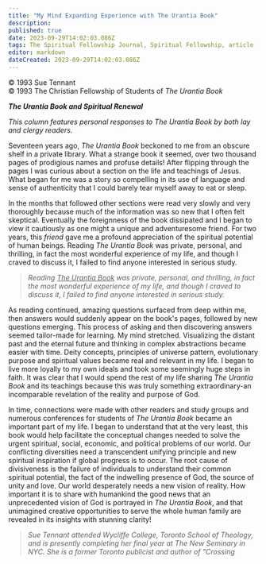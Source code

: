 ```yaml
---
title: "My Mind Expanding Experience with The Urantia Book"
description: 
published: true
date: 2023-09-29T14:02:03.086Z
tags: The Spiritual Fellowship Journal, Spiritual Fellowship, article
editor: markdown
dateCreated: 2023-09-29T14:02:03.086Z
---
```


<p class="v-card v-sheet theme--light gray lighten-3 px-2">© 1993 Sue Tennant<br>© 1993 The Christian Fellowship of Students of <i>The Urantia Book</i></p>

***_The Urantia Book_ and Spiritual Renewal***

_This column features personal responses to _The Urantia Book_ by both lay and clergy readers._

Seventeen years ago, _The Urantia Book_ beckoned to me from an obscure shelf in a private library. What a strange book it seemed, over two thousand pages of prodigious names and profuse details! After flipping through the pages I was curious about a section on the life and teachings of Jesus. What began for me was a story so compelling in its use of language and sense of authenticity that I could barely tear myself away to eat or sleep.

In the months that followed other sections were read very slowly and very thoroughly because much of the information was so new that I often felt skeptical. Eventually the foreignness of the book dissipated and I began to view it cautiously as one might a unique and adventuresome friend. For two years, this _friend_ gave me a profound appreciation of the spiritual potential of human beings. Reading _The Urantia Book_ was private, personal, and thrilling, in fact the most wonderful experience of my life, and though I craved to discuss it, I failed to find anyone interested in serious study.

> _Reading <ins>The Urantia Book</ins> was private, personal, and thrilling, in fact the most wonderful experience of my life, and though I craved to discuss it, I failed to find anyone interested in serious study._

As reading continued, amazing questions surfaced from deep within me, then answers would suddenly appear on the book's pages, followed by new questions emerging. This process of asking and then discovering answers seemed tailor-made for learning. My mind stretched. Visualizing the distant past and the eternal future and thinking in complex abstractions became easier with time. Deity concepts, principles of universe pattern, evolutionary purpose and spiritual values became real and relevant in my life. I began to live more loyally to my own ideals and took some seemingly huge steps in faith. It was clear that I would spend the rest of my life sharing _The Urantia Book_ and its teachings because this was truly something extraordinary-an incomparable revelation of the reality and purpose of God.

In time, connections were made with other readers and study groups and numerous conferences for students of _The Urantia Book_ became an important part of my life. I began to understand that at the very least, this book would help facilitate the conceptual changes needed to solve the urgent spiritual, social, economic, and political problems of our world. Our conflicting diversities need a transcendent unifying principle and new spiritual inspiration if global progress is to occur. The root cause of divisiveness is the failure of individuals to understand their common spiritual potential, the fact of the indwelling presence of God, the source of unity and love. Our world desperately needs a new vision of reality. How important it is to share with humankind the good news that an unprecedented vision of God is portrayed in _The Urantia Book_, and that unimagined creative opportunities to serve the whole human family are revealed in its insights with stunning clarity!

> _Sue Tennant attended Wycliffe College, Toronto School of Theology, and is presently completing her final year at The New Seminary in NYC. She is a former Toronto publicist and author of "Crossing_